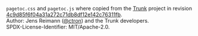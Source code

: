 `pagetoc.css` and `pagetoc.js` where copied from the [Trunk] project in revision [4c9d85f6f04a31a272c71db8df12e142c76311fb].  
Author: Jens Reimann ([@ctron]) and the Trunk developers.  
SPDX-License-Identifier: MIT/Apache-2.0.

[Trunk]: <https://github.com/trunk-rs/trunk/>
[@ctron]: <https://github.com/ctron>
[4c9d85f6f04a31a272c71db8df12e142c76311fb]: <https://github.com/trunk-rs/trunk/commits/4c9d85f6f04a31a272c71db8df12e142c76311fb/guide/theme>
